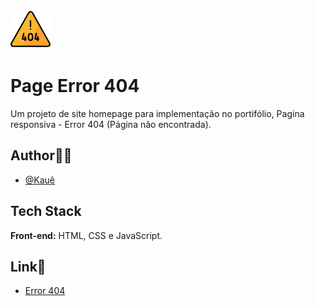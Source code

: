 ![Logo](./assets/img/error.png)
# Page Error 404


Um projeto de site homepage para implementação no portifólio, Pagina responsiva - Error 404 (Página não encontrada).


## Author🙋‍♂️
- [@Kauê](https://github.com/KaueLoviz)

 
## Tech Stack
**Front-end:** HTML, CSS e JavaScript.


## Link👻
- [Error 404](https://kaueloviz.github.io/Page-Error-404/)

